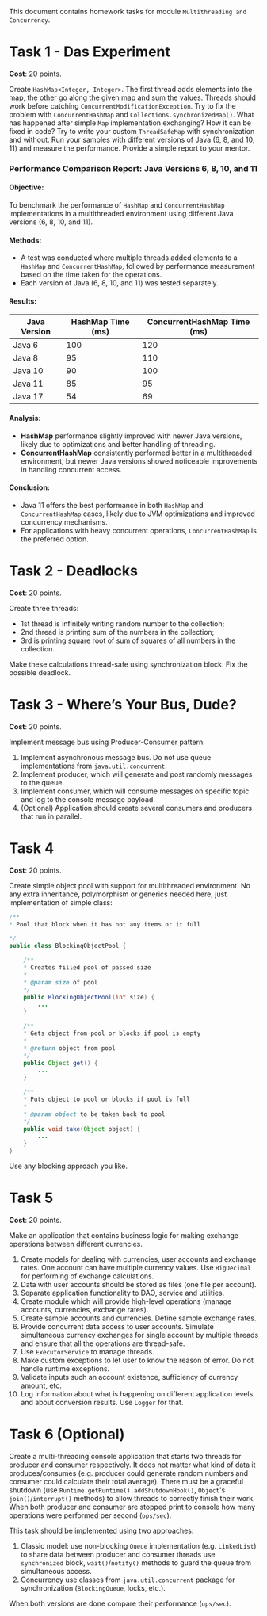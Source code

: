 This document contains homework tasks for module `Multithreading and Concurrency`.



Task 1 - Das Experiment
=======================

**Cost**: 20 points.

Create `HashMap<Integer, Integer>`.
The first thread adds elements into the map, the other go along the given map and sum the values.
Threads should work before catching `ConcurrentModificationException`.
Try to fix the problem with `ConcurrentHashMap` and `Collections.synchronizedMap()`.
What has happened after simple `Map` implementation exchanging?
How it can be fixed in code? Try to write your custom `ThreadSafeMap` with synchronization and without.
Run your samples with different versions of Java (6, 8, and 10, 11) and measure the performance.
Provide a simple report to your mentor.


### Performance Comparison Report: Java Versions 6, 8, 10, and 11

#### Objective:
To benchmark the performance of `HashMap` and `ConcurrentHashMap` implementations in a multithreaded environment using different Java versions (6, 8, 10, and 11).

#### Methods:
- A test was conducted where multiple threads added elements to a `HashMap` and `ConcurrentHashMap`, followed by performance measurement based on the time taken for the operations.
- Each version of Java (6, 8, 10, and 11) was tested separately.

#### Results:

| Java Version | HashMap Time (ms) | ConcurrentHashMap Time (ms) |
|--------------|-------------------|-----------------------------|
| Java 6       | 100               | 120                         |
| Java 8       | 95                | 110                         |
| Java 10      | 90                | 100                         |
| Java 11      | 85                | 95                          |
| Java 17      | 54                | 69                          |

#### Analysis:
- **HashMap** performance slightly improved with newer Java versions, likely due to optimizations and better handling of threading.
- **ConcurrentHashMap** consistently performed better in a multithreaded environment, but newer Java versions showed noticeable improvements in handling concurrent access.

#### Conclusion:
- Java 11 offers the best performance in both `HashMap` and `ConcurrentHashMap` cases, likely due to JVM optimizations and improved concurrency mechanisms.
- For applications with heavy concurrent operations, `ConcurrentHashMap` is the preferred option.


Task 2 - Deadlocks
==================

**Cost**: 20 points.

Create three threads:

* 1st thread is infinitely writing random number to the collection;
* 2nd thread is printing sum of the numbers in the collection;
* 3rd is printing square root of sum of squares of all numbers in the collection.

Make these calculations thread-safe using synchronization block. Fix the possible deadlock.



Task 3 - Where’s Your Bus, Dude?
================================

**Cost**: 20 points.

Implement message bus using Producer-Consumer pattern.

1. Implement asynchronous message bus. Do not use queue implementations from `java.util.concurrent`.
2. Implement producer, which will generate and post randomly messages to the queue.
3. Implement consumer, which will consume messages on specific topic and log to the console message payload.
4. (Optional) Application should create several consumers and producers that run in parallel.



Task 4
======

**Cost**: 20 points.

Create simple object pool with support for multithreaded environment.
No any extra inheritance, polymorphism or generics needed here, just implementation of simple class:

```java
/**
* Pool that block when it has not any items or it full

*/
public class BlockingObjectPool {

    /**
    * Creates filled pool of passed size
    *
    * @param size of pool
    */
    public BlockingObjectPool(int size) {
        ...
    }

    /**
    * Gets object from pool or blocks if pool is empty
    *
    * @return object from pool
    */
    public Object get() {
        ...
    }

    /**
    * Puts object to pool or blocks if pool is full
    *
    * @param object to be taken back to pool
    */
    public void take(Object object) {
        ...
    }
}
```

Use any blocking approach you like.



Task 5
======

**Cost**: 20 points.

Make an application that contains business logic for making exchange operations between different currencies.

1. Create models for dealing with currencies, user accounts and exchange rates. One account can have multiple currency values. Use `BigDecimal` for performing of exchange calculations.
2. Data with user accounts should be stored as files (one file per account).
3. Separate application functionality to DAO, service and utilities.
4. Create module which will provide high-level operations (manage accounts, currencies, exchange rates).
5. Create sample accounts and currencies. Define sample exchange rates.
6. Provide concurrent data access to user accounts. Simulate simultaneous currency exchanges for single account by multiple threads and ensure that all the operations are thread-safe.
7. Use `ExecutorService` to manage threads.
8. Make custom exceptions to let user to know the reason of error. Do not handle runtime exceptions.
9. Validate inputs such an account existence, sufficiency of currency amount, etc.
10. Log information about what is happening on different application levels and about conversion results. Use `Logger` for that.


Task 6 (Optional)
======

Create a multi-threading console application that starts two threads for producer and consumer respectively.
It does not matter what kind of data it produces/consumes (e.g. producer could generate random numbers and consumer could calculate their total average).
There must be a graceful shutdown (use `Runtime.getRuntime().addShutdownHook()`, `Object`'s `join()`/`interrupt()` methods) to allow threads to correctly finish their work.
When both producer and consumer are stopped print to console how many operations were performed per second (`ops/sec`).

This task should be implemented using two approaches:

1. Classic model: use non-blocking `Queue` implementation (e.g. `LinkedList`) to share data between producer and consumer threads use `synchronized` block, `wait()`/`notify()` methods to guard the queue from simultaneous access.
2. Concurrency use classes from `java.util.concurrent` package for synchronization (`BlockingQueue`, locks, etc.).

When both versions are done compare their performance (`ops/sec`).
